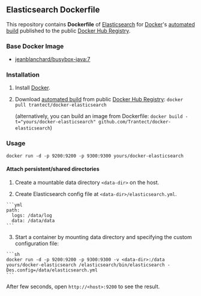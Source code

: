 ## Elasticsearch Dockerfile


This repository contains **Dockerfile** of [Elasticsearch](http://www.elasticsearch.org/) for [Docker](https://www.docker.com/)'s [automated build](https://hub.docker.com/r/trantect/docker-elasticsearch/) published to the public [Docker Hub Registry](https://registry.hub.docker.com/).


### Base Docker Image

* [jeanblanchard/busybox-java:7](https://hub.docker.com/r/jeanblanchard/busybox-java/)


### Installation

1. Install [Docker](https://www.docker.com/).

2. Download [automated build](https://hub.docker.com/r/trantect/docker-elasticsearch/) from public [Docker Hub Registry](https://registry.hub.docker.com/): `docker pull trantect/docker-elasticsearch`

   (alternatively, you can build an image from Dockerfile: `docker build -t="yours/docker-elasticsearch" github.com/Trantect/docker-elasticsearch`)


### Usage

    docker run -d -p 9200:9200 -p 9300:9300 yours/docker-elasticsearch

#### Attach persistent/shared directories

  1. Create a mountable data directory `<data-dir>` on the host.

  2. Create Elasticsearch config file at `<data-dir>/elasticsearch.yml`.

    ```yml
    path:
      logs: /data/log
      data: /data/data
    ```

  3. Start a container by mounting data directory and specifying the custom configuration file:

    ```sh
    docker run -d -p 9200:9200 -p 9300:9300 -v <data-dir>:/data yours/docker-elasticsearch /elasticsearch/bin/elasticsearch -Des.config=/data/elasticsearch.yml
    ```

After few seconds, open `http://<host>:9200` to see the result.
